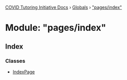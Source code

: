 [COVID Tutoring Initiative Docs](../README.md) › [Globals](../globals.md) › ["pages/index"](_pages_index_.md)

# Module: "pages/index"

## Index

### Classes

- [IndexPage](../classes/_pages_index_.indexpage.md)
